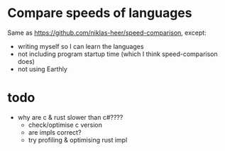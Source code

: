 # Compare speeds of languages

Same as https://github.com/niklas-heer/speed-comparison, except:

- writing myself so I can learn the languages
- not including program startup time (which I think speed-comparison does)
- not using Earthly

# todo
- why are c & rust slower than c#????
    - check/optimise c version
    - are impls correct?
    - try profiling & optimising rust impl

